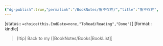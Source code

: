 ```yaml
---
{"dg-publish":true,"permalink":"/BookNotes/鱼不存在/","title":"鱼不存在","noteIcon":""}
---
```


[status:: `=choice(this.EndDate=none,"ToRead/Reading","Done")`]
[format:: kindle]

>[!tip] Back to my [[BookNotes/Books\|BookList]]